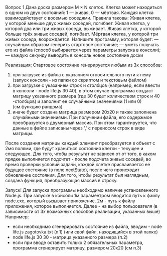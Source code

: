 Вопрос 1
Дана доска размером M × N клеток. Клетка может находиться в одном из двух состояний: 1 — живая, 0 — мёртвая. Каждая клетка взаимодействует с восемью соседями. Правила таковы:
Живая клетка, у которой меньше двух живых соседей, погибает.
Живая клетка, у которой два или три живых соседа, выживает.
Живая клетка, у которой больше трёх живых соседей, погибает.
Мёртвая клетка, у которой три живых соседа, возрождается.
Напишите программу, которая будет:
— случайным образом генерить стартовое состояние;
— уметь получать его из файла (способ выбирается через параметры запуска в консоли);
— каждую секунду выводить в консоль новое состояние доски

Реализация:
Стартовое состояние генерируется любым из 3х способов:
1. при загрузке из файла с указанием относительного пути к нему (запуск консоли - из папки со скриптом и текстовым файлом)
2. при загрузке с указанием строк и столбцов (например, если ввести в консоли - node life.js 30 40), в этом случае программа создаст матрицу указанного размера (где 30 будет количеством строк и 40 -столбцов) и заполнит ее случайными значениями (1 или 0) (см.функцию рандома)
3. иначе будет создана матрица размером 20х20 и также заполнена случайными значениями.
При получении файла, его содержмое преобразуется в двумерный массив. При этом гарантируется, что данные в файле записаны через ',' с переносом строк в виде матрицы.

После создания матрицы каждый элемент преобразуется в объект с 2мя полями, где будут храниться состояния клетки - текущее и следующее.
Для того, чтобы результат не зависел от от того, в каком прядке выполняется подсчтет - 
после подсчета живых соседей, во время проверки условий задачи, каждой клетке присваивается ее будущее состояние (в поле nextState), после чего происходит обновление состояния.
Для того, чтобы результат был наглядным, создана функция, преобразующая массив в строку.

Запуск! Для запуска программы необходимо наличие установленного Node.js. При запуске в консоли 1м параментром вводится путь к файлу node.exe, который вызывает приложение. 2м - путь к файлу приложения, которое выполняется. Далее - на выбор пользователя (в зависимости от 3х возможных способов реализации, указанных выше) Например:
- если необходимо сгенерировать состояние из файла, вводим - node life.js zagotovka.txt (п.1) (или свой файл, находящийся в этой папке)
- node life.js 30 30 - матрица указанного размера (п.2)
- если при вводе оставить только 2 обязательных параметра, программа сгенерирует матрицу, размером 20х20 (см п.3)
